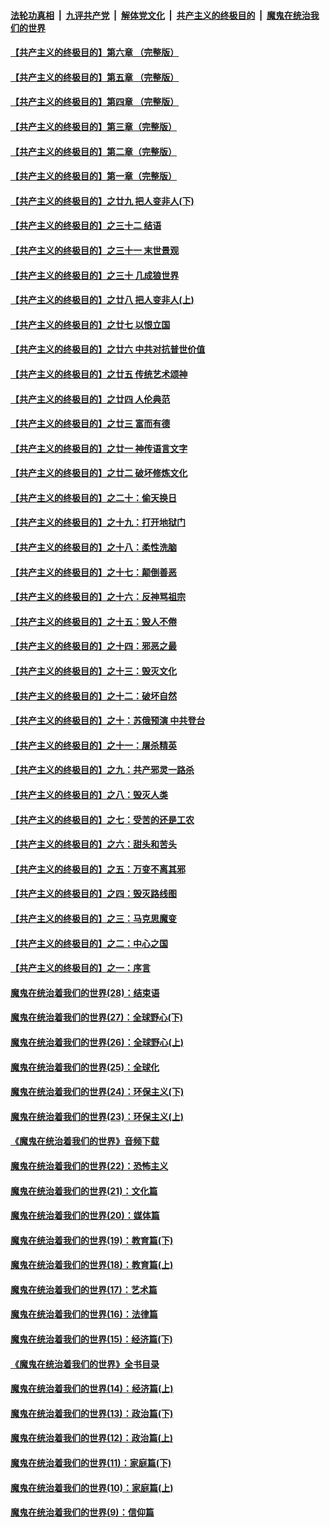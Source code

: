 

####  [法轮功真相](../../../../basic/blob/master/README.md?t=04112301) &nbsp;|&nbsp; [九评共产党](../../../../9ping.md/blob/master/README.md?t=04112301) &nbsp;|&nbsp; [解体党文化](../../../../jtdwh.md/blob/master/README.md?t=04112301)  &nbsp;|&nbsp; [共产主义的终极目的](../../../../gczydzjmd.md/blob/master/README.md?t=04112301) &nbsp;|&nbsp; [魔鬼在统治我们的世界](../../../../mgztzwmdsj.md/blob/master/README.md?t=04112301) 

#### [【共产主义的终极目的】第六章 （完整版）](../pages/nsc422/n11428913.md?t=04112301) 

#### [【共产主义的终极目的】第五章 （完整版）](../pages/nsc422/n11428912.md?t=04112301) 

#### [【共产主义的终极目的】第四章 （完整版）](../pages/nsc422/n11428907.md?t=04112301) 

#### [【共产主义的终极目的】第三章（完整版）](../pages/nsc422/n11428848.md?t=04112301) 

#### [【共产主义的终极目的】第二章（完整版）](../pages/nsc422/n11428831.md?t=04112301) 

#### [【共产主义的终极目的】第一章（完整版）](../pages/nsc422/n11417651.md?t=04112301) 

#### [【共产主义的终极目的】之廿九 把人变非人(下)](../pages/nsc422/n11344140.md?t=04112301) 

#### [【共产主义的终极目的】之三十二 结语](../pages/nsc422/n11360535.md?t=04112301) 

#### [【共产主义的终极目的】之三十一 末世景观](../pages/nsc422/n11351129.md?t=04112301) 

#### [【共产主义的终极目的】之三十 几成狼世界](../pages/nsc422/n11348280.md?t=04112301) 

#### [【共产主义的终极目的】之廿八 把人变非人(上)](../pages/nsc422/n11340492.md?t=04112301) 

#### [【共产主义的终极目的】之廿七 以恨立国](../pages/nsc422/n11336944.md?t=04112301) 

#### [【共产主义的终极目的】之廿六 中共对抗普世价值](../pages/nsc422/n11324785.md?t=04112301) 

#### [【共产主义的终极目的】之廿五 传统艺术颂神](../pages/nsc422/n11296396.md?t=04112301) 

#### [【共产主义的终极目的】之廿四 人伦典范](../pages/nsc422/n11296397.md?t=04112301) 

#### [【共产主义的终极目的】之廿三 富而有德](../pages/nsc422/n11283598.md?t=04112301) 

#### [【共产主义的终极目的】之廿一 神传语言文字](../pages/nsc422/n11263265.md?t=04112301) 

#### [【共产主义的终极目的】之廿二 破坏修炼文化](../pages/nsc422/n11245728.md?t=04112301) 

#### [【共产主义的终极目的】之二十：偷天换日](../pages/nsc422/n11238846.md?t=04112301) 

#### [【共产主义的终极目的】之十九：打开地狱门](../pages/nsc422/n11206376.md?t=04112301) 

#### [【共产主义的终极目的】之十八：柔性洗脑](../pages/nsc422/n11199994.md?t=04112301) 

#### [【共产主义的终极目的】之十七：颠倒善恶](../pages/nsc422/n11179782.md?t=04112301) 

#### [【共产主义的终极目的】之十六：反神骂祖宗](../pages/nsc422/n11166798.md?t=04112301) 

#### [【共产主义的终极目的】之十五：毁人不倦](../pages/nsc422/n11166792.md?t=04112301) 

#### [【共产主义的终极目的】之十四：邪恶之最](../pages/nsc422/n11150249.md?t=04112301) 

#### [【共产主义的终极目的】之十三：毁灭文化](../pages/nsc422/n11135227.md?t=04112301) 

#### [【共产主义的终极目的】之十二：破坏自然](../pages/nsc422/n11135214.md?t=04112301) 

#### [【共产主义的终极目的】之十：苏俄预演 中共登台](../pages/nsc422/n11118424.md?t=04112301) 

#### [【共产主义的终极目的】之十一：屠杀精英](../pages/nsc422/n11118442.md?t=04112301) 

#### [【共产主义的终极目的】之九：共产邪灵一路杀](../pages/nsc422/n11114139.md?t=04112301) 

#### [【共产主义的终极目的】之八：毁灭人类](../pages/nsc422/n11108503.md?t=04112301) 

#### [【共产主义的终极目的】之七：受苦的还是工农](../pages/nsc422/n11101809.md?t=04112301) 

#### [【共产主义的终极目的】之六：甜头和苦头](../pages/nsc422/n11096971.md?t=04112301) 

#### [【共产主义的终极目的】之五：万变不离其邪](../pages/nsc422/n11091285.md?t=04112301) 

#### [【共产主义的终极目的】之四：毁灭路线图](../pages/nsc422/n11086284.md?t=04112301) 

#### [【共产主义的终极目的】之三：马克思魔变](../pages/nsc422/n11061941.md?t=04112301) 

#### [【共产主义的终极目的】之二：中心之国](../pages/nsc422/n11047728.md?t=04112301) 

#### [【共产主义的终极目的】之一：序言](../pages/nsc422/n11086077.md?t=04112301) 

#### [魔鬼在统治着我们的世界(28)：结束语](../pages/nsc422/n10936246.md?t=04112301) 

#### [魔鬼在统治着我们的世界(27)：全球野心(下)](../pages/nsc422/n10928319.md?t=04112301) 

#### [魔鬼在统治着我们的世界(26)：全球野心(上)](../pages/nsc422/n10900318.md?t=04112301) 

#### [魔鬼在统治着我们的世界(25)：全球化](../pages/nsc422/n10788205.md?t=04112301) 

#### [魔鬼在统治着我们的世界(24)：环保主义(下)](../pages/nsc422/n10695307.md?t=04112301) 

#### [魔鬼在统治着我们的世界(23)：环保主义(上)](../pages/nsc422/n10688613.md?t=04112301) 

#### [《魔鬼在统治着我们的世界》音频下载](../pages/nsc422/n10635553.md?t=04112301) 

#### [魔鬼在统治着我们的世界(22)：恐怖主义](../pages/nsc422/n10614727.md?t=04112301) 

#### [魔鬼在统治着我们的世界(21)：文化篇](../pages/nsc422/n10597706.md?t=04112301) 

#### [魔鬼在统治着我们的世界(20)：媒体篇](../pages/nsc422/n10586579.md?t=04112301) 

#### [魔鬼在统治着我们的世界(19)：教育篇(下)](../pages/nsc422/n10564808.md?t=04112301) 

#### [魔鬼在统治着我们的世界(18)：教育篇(上)](../pages/nsc422/n10526970.md?t=04112301) 

#### [魔鬼在统治着我们的世界(17)：艺术篇](../pages/nsc422/n10499093.md?t=04112301) 

#### [魔鬼在统治着我们的世界(16)：法律篇](../pages/nsc422/n10485969.md?t=04112301) 

#### [魔鬼在统治着我们的世界(15)：经济篇(下)](../pages/nsc422/n10469975.md?t=04112301) 

#### [《魔鬼在统治着我们的世界》全书目录](../pages/nsc422/n10464261.md?t=04112301) 

#### [魔鬼在统治着我们的世界(14)：经济篇(上)](../pages/nsc422/n10457370.md?t=04112301) 

#### [魔鬼在统治着我们的世界(13)：政治篇(下)](../pages/nsc422/n10448270.md?t=04112301) 

#### [魔鬼在统治着我们的世界(12)：政治篇(上)](../pages/nsc422/n10444576.md?t=04112301) 

#### [魔鬼在统治着我们的世界(11)：家庭篇(下)](../pages/nsc422/n10440961.md?t=04112301) 

#### [魔鬼在统治着我们的世界(10)：家庭篇(上)](../pages/nsc422/n10435448.md?t=04112301) 

#### [魔鬼在统治着我们的世界(9)：信仰篇](../pages/nsc422/n10432159.md?t=04112301) 

